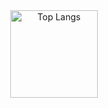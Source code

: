 <div align = "center">
  <img src="https://github-readme-stats.vercel.app/api/top-langs/?username=downy1218&layout=compact&exclude_repo=Dodge" alt="Top Langs" height="140"/>
<div>


